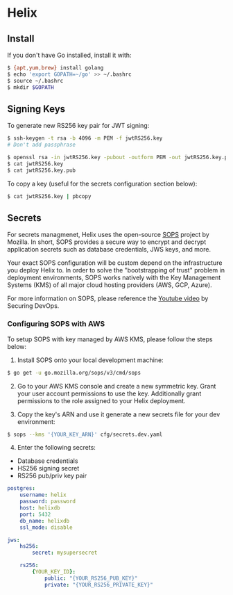 # Helix


## Install

If you don't have Go installed, install it with:
```sh
$ {apt,yum,brew} install golang
$ echo 'export GOPATH=~/go' >> ~/.bashrc
$ source ~/.bashrc
$ mkdir $GOPATH
```


## Signing Keys

To generate new RS256 key pair for JWT signing:
```sh
$ ssh-keygen -t rsa -b 4096 -m PEM -f jwtRS256.key
# Don't add passphrase

$ openssl rsa -in jwtRS256.key -pubout -outform PEM -out jwtRS256.key.pub
$ cat jwtRS256.key 
$ cat jwtRS256.key.pub
```

To copy a key (useful for the secrets configuration section below):
```sh
$ cat jwtRS256.key | pbcopy
```


## Secrets

For secrets managmenet, Helix uses the open-source [SOPS](https://github.com/mozilla/sops) project by Mozilla. In short, SOPS provides a secure way to encrypt and decrypt application secrets such as database credentials, JWS keys, and more.

Your exact SOPS configuration will be custom depend on the infrastructure you deploy Helix to. In order to solve the "bootstrapping of trust" problem in deployment environments, SOPS works natively with the Key Management Systems (KMS) of all major cloud hosting providers (AWS, GCP, Azure). 

For more information on SOPS, please reference the [Youtube video](https://www.youtube.com/watch?v=V2PRhxphH2w) by Securing DevOps.


### Configuring SOPS with AWS
To setup SOPS with key managed by AWS KMS, please follow the steps below:

1. Install SOPS onto your local development machine:
```sh
$ go get -u go.mozilla.org/sops/v3/cmd/sops
```

2. Go to your AWS KMS console and create a new symmetric key. Grant your user account permissions to use the key. Additionally grant permissions to the role assigned to your Helix deployment.

3. Copy the key's ARN and use it generate a new secrets file for your dev environment:
```sh
$ sops --kms '{YOUR_KEY_ARN}' cfg/secrets.dev.yaml
```

4. Enter the following secrets:
- Database credentials
- HS256 signing secret
- RS256 pub/priv key pair
```yaml
postgres:
    username: helix
    password: password
    host: helixdb
    port: 5432
    db_name: helixdb
    ssl_mode: disable

jws:
    hs256:
        secret: mysupersecret

    rs256:
        {YOUR_KEY_ID}: 
            public: "{YOUR_RS256_PUB_KEY}"
            private: "{YOUR_RS256_PRIVATE_KEY}"
```
